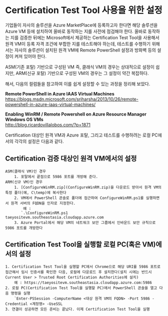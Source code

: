 # Certification Test Tool 사용을 위한 설정

기업들이 자사의 솔루션을 Azure MarketPlace에 등록하고자 한다면 해당 솔루션을 Azure VM 등에 설치하여 올바로 동작하는 지를 사전에 점검해야 한다. 
올바로 동작하는 지를 검증한 뒤에는 Microsoft에서 제공하는 Certification Test Tool을 사용해서 원격 VM이 등록 자격 조건에 부합한 지를 테스트해야 하는데, 테스트를 수행하기 위해서는
자사의 솔루션이 설치된 원격 VM에 Remote PowerShell 설정과 방화벽 등의 설정이 켜져 있어야 한다.

ASM(기존 포탈) 기반으로 구성된 VM 즉, 클래식 VM의 경우는 상대적으로 설정이 쉽지만, ARM(신규 포탈) 기반으로 구성된 VM의 경우는 그 설정이 약간 복잡하다.

해서, 다음의 컬럼들을 참고하여 이를 쉽게 설정할 수 있는 과정을 정리해 보았다.

**Remote PowerShell in Azure IAAS Virtual Machines**    
<https://blogs.msdn.microsoft.com/sriharsha/2013/10/26/remote-powershell-in-azure-iaas-virtual-machines/>

**Enabling WinRM / Remote Powershell on Azure Resource Manager Windows OS VMs**    
<http://blog.ricardovillalobos.com/?p=1871>

Certification 대상인 원격 VM과 Azure 포탈, 그리고 테스트를 수행하려는 로컬 PC에서의 각각의 설정은 다음과 같다. 

## Certification 검증 대상인 원격 VM에서의 설정
    ASM(클래식 VM)인 경우
        1. 포탈에서 끝점으로 5986 포트를 개방해 준다.
    ARM(신규 VM)인 경우
        1. [ConfigureWinRM.zip](ConfigureWinRM.zip)을 다운로드 받아서 원격 VM의 특정 폴더(예, C\temp)에 복사한다
	    2. VM에서 PowerShell 콘솔로 폴더에 접근하여 ConfigureWinRM.ps1를 실행하면서 원격 서버의 FQDN을 인자로 지정한다.
	        예 : 
           `.\ConfigureWinRM.ps1 taeyositevm.southeastasia.cloudapp.azure.com
        3. Azure Portal에서 해당 VM의 네트워크 보안 그룹에서 인바운드 보안 규칙으로 5986 포트를 개방한다

## Certification Test Tool을 실행할 로컬 PC(혹은 VM)에서의 설정
	1. Certification Test Tool을 실행할 PC에서 Chrome으로 해당 URI를 5986 포트로 접근해서 임시 인증서를 확인한 다음, 로컬에 다운로드 후 설치한다(설치 시에는 반드시 Current User > Trusted Root Certification Authorities에 설치)
	    예 : https://taeyositevm.southeastasia.cloudapp.azure.com:5986
	2. 로컬 PC(Certification Test Tool을 실행할 PC)에서 PowerShell 콘솔을 열고 다음 명령을 실행
	    `Enter-PSSession -ComputerName <대상 원격 VM의 FQDN> -Port 5986 -Credential <계정명> -UseSSL
	3. 연결이 성공하면 모든 준비는 끝났다. 이제 Certification Test Tool을 실행
